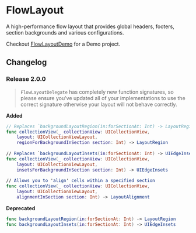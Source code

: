 # FlowLayout

A high-performance flow layout that provides global headers, footers, section backgrounds and various configurations.

Checkout <a href="https://github.com/shaps80/FlowLayout-Demo">FlowLayoutDemo</a> for a Demo project.

## Changelog

### Release 2.0.0

> `FlowLayoutDelegate` has completely new function signatures, so please ensure you've updated all of your implementations to use the correct signature otherwise your layout will not behave correctly.

**Added**

```swift
// Replaces `backgroundLayoutRegion(in:forSectionAt: Int) -> LayoutRegion`
func collectionView(_ collectionView: UICollectionView,
    layout: UICollectionViewLayout,
    regionForBackgroundInSection section: Int) -> LayoutRegion
    
// Replaces `backgroundLayoutInsets(in:forSectionAt: Int) -> UIEdgeInsets` 
func collectionView(_ collectionView: UICollectionView,
    layout: UICollectionViewLayout,
    insetsForBackgroundInSection section: Int) -> UIEdgeInsets
    
// Allows you to 'align' cells within a specified section
func collectionView(_ collectionView: UICollectionView,
    layout: UICollectionViewLayout,
    alignmentInSection section: Int) -> LayoutAlignment
```

**Deprecated**

```swift
func backgroundLayoutRegion(in:forSectionAt: Int) -> LayoutRegion
func backgroundLayoutInsets(in:forSectionAt: Int) -> UIEdgeInsets
```
